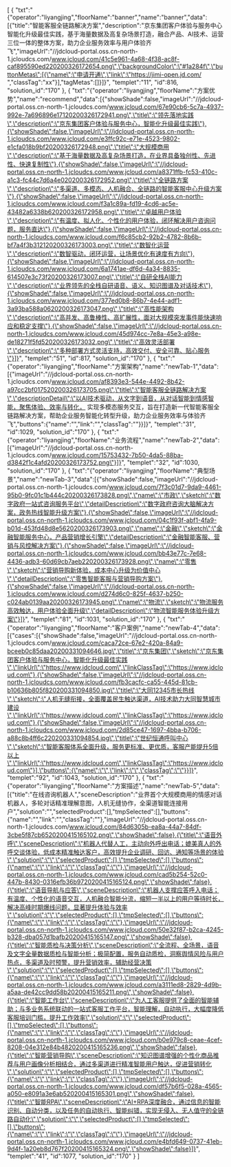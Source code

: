 [
	{
		"txt":"{\"operator\":\"liyangjing\",\"floorName\":\"banner\",\"name\":\"banner\",\"data\":[{\"title\":\"智能客服全链路解决方案\",\"description\":\"京东集团客户体验与服务中心智能化升级最佳实践，基于海量数据及高复杂场景打造，融合产品、AI技术、运营三位一体的整体方案，助力企业服务效率与用户体验齐飞\",\"imageUrl\":\"//jdcloud-portal.oss.cn-north-1.jcloudcs.com/www.jcloud.com/41c5e961-4a68-4f38-ac8f-caf895590ed220200326172654.png\",\"backgroundColor\":\"#1a284f\",\"buttonMetas\":[{\"name\":\"申请开通\",\"link\":\"https://jimi-open.jd.com/ \",\"classTag\":\"xx\"}],\"tagMetas\":[]}]}",
		"templet":"11",
		"id":816,
		"solution_id":"170"
	},
	{
		"txt":"{\"operator\":\"liyangjing\",\"floorName\":\"方案优势\",\"name\":\"recommend\",\"data\":[{\"showShade\":false,\"imageUrl\":\"//jdcloud-portal.oss.cn-north-1.jcloudcs.com/www.jcloud.com/67e90cb6-5c7a-4937-992e-7a696896e17120200326172941.png\",\"title\":\"领先落地实践\",\"description\":\"京东集团客户体验与服务中心，智能化升级最佳实践\"},{\"showShade\":false,\"imageUrl\":\"//jdcloud-portal.oss.cn-north-1.jcloudcs.com/www.jcloud.com/e3ffc92c-e71e-4523-9802-e1cfa018b9bf20200326172948.png\",\"title\":\"大规模商用\",\"description\":\"基于海量数据及高复杂场景打造，在业界具备独创性、先进性、快速复制性\"},{\"showShade\":false,\"imageUrl\":\"//jdcloud-portal.oss.cn-north-1.jcloudcs.com/www.jcloud.com/a8371ffb-fc53-410c-a1c3-fc44c7d6a4e020200326172952.png\",\"title\":\"全链路方案\",\"description\":\"多渠道、多模态、人机融合、全链路的智能客服中心升级方案\"},{\"showShade\":false,\"imageUrl\":\"//jdcloud-portal.oss.cn-north-1.jcloudcs.com/www.jcloud.com/f3a1c89a-fd19-4cd6-ac5e-43482a6338b620200326172958.png\",\"title\":\"卓越用户体验\",\"description\":\"有温度、拟人化、个性化的用户体验，闭环解决用户咨询问题，服务直达\"},{\"showShade\":false,\"imageUrl\":\"//jdcloud-portal.oss.cn-north-1.jcloudcs.com/www.jcloud.com/f6c85cb2-92b2-4782-8b6b-bf7a4f3b312120200326173003.png\",\"title\":\"数智化运营\",\"description\":\"数智驱动，闭环运营，让场景优化有速度有方向\"},{\"showShade\":false,\"imageUrl\":\"//jdcloud-portal.oss.cn-north-1.jcloudcs.com/www.jcloud.com/6a1741ae-df6d-4a34-8835-614507e3c73f20200326173007.png\",\"title\":\"自研全栈AI能力\",\"description\":\"业界领先的全栈自研语音、语义、知识图谱及对话技术\"},{\"showShade\":false,\"imageUrl\":\"//jdcloud-portal.oss.cn-north-1.jcloudcs.com/www.jcloud.com/377ed0b8-86b7-4e44-adf1-3a93ba588a0620200326173047.png\",\"title\":\"高性能架构\",\"description\":\"高并发、高鲁棒性、高扩展性，面对大规模突发事件能快速响应和稳定支撑\"},{\"showShade\":false,\"imageUrl\":\"//jdcloud-portal.oss.cn-north-1.jcloudcs.com/www.jcloud.com/45d974cc-7e8a-45e3-a98e-de18271f5fd520200326173032.png\",\"title\":\"高效灵活部署\",\"description\":\"多种部署方式灵活支持，高效交付、安全可靠、贴心服务\"}]}",
		"templet":"51",
		"id":817,
		"solution_id":"170"
	},
	{
		"txt":"{\"operator\":\"liyangjing\",\"floorName\":\"方案架构\",\"name\":\"newTab-1\",\"data\":[{\"imageUrl\":\"//jdcloud-portal.oss.cn-north-1.jcloudcs.com/www.jcloud.com/af8393e3-544e-4492-8b42-a97cc2bf017520200326173705.png\",\"title\":\"智能客服全链路解决方案\",\"descriptionDetail\":\"以AI技术驱动，从文字到语音，从对话智能到情感智能，聚焦体验、效率与转化， 实现多模态服务交互，旨在打造新一代智能客服全链路解决方案，帮助企业服务智能化转型升级，助力企业服务效率与体验齐飞\",\"buttons\":{\"name\":\"\",\"link\":\"\",\"classTag\":\"\"}}]}",
		"templet":"31",
		"id":1029,
		"solution_id":"170"
	},
	{
		"txt":"{\"operator\":\"liyangjing\",\"floorName\":\"业务流程\",\"name\":\"newTab-2\",\"data\":[{\"imageUrl\":\"//jdcloud-portal.oss.cn-north-1.jcloudcs.com/www.jcloud.com/15753432-7b50-4da5-88ba-d3842f1c4afd20200326173752.png\"}]}",
		"templet":"32",
		"id":1030,
		"solution_id":"170"
	},
	{
		"txt":"{\"operator\":\"liyangjing\",\"floorName\":\"典型场景\",\"name\":\"newTab-3\",\"data\":[{\"showShade\":false,\"imageUrl\":\"//jdcloud-portal.oss.cn-north-1.jcloudcs.com/www.jcloud.com/7f3c01d7-9da9-4461-95b0-9fc01c1b444c20200326173828.png\",\"name\":\"市政\",\"sketch\":\"数字政府一站式咨询服务平台\",\"detailDescription\":\"数字政府咨询大脑解决方案，政务热线智能升级方案\"},{\"showShade\":false,\"imageUrl\":\"//jdcloud-portal.oss.cn-north-1.jcloudcs.com/www.jcloud.com/04c1f93f-abf1-4fa9-b01d-453fd48d8e5620200326173903.png\",\"name\":\"金融\",\"sketch\":\"金融智能服务中心，产品营销增长引擎\",\"detailDescription\":\"金融智能客服、营销与风控解决方案\"},{\"showShade\":false,\"imageUrl\":\"//jdcloud-portal.oss.cn-north-1.jcloudcs.com/www.jcloud.com/bb43e77c-7e68-4436-adb3-60d69cb7aeb220200326173928.png\",\"name\":\"零售\",\"sketch\":\"营销导购新体验，成本中心升级为价值中心\",\"detailDescription\":\"零售智能客服与营销导购方案\"},{\"showShade\":false,\"imageUrl\":\"//jdcloud-portal.oss.cn-north-1.jcloudcs.com/www.jcloud.com/d274d6c0-825f-4637-b250-c024ab0139aa20200326173945.png\",\"name\":\"物流\",\"sketch\":\"物流服务高效触达，用户体验全面升级\",\"detailDescription\":\"物流智能服务体验升级方案\"}]}",
		"templet":"81",
		"id":1031,
		"solution_id":"170"
	},
	{
		"txt":"{\"operator\":\"liyangjing\",\"floorName\":\"客户案例\",\"name\":\"newTab-4\",\"data\":[{\"cases\":[{\"showShade\":false,\"imageUrl\":\"//jdcloud-portal.oss.cn-north-1.jcloudcs.com/www.jcloud.com/caca72ce-67e2-420a-84a9-bceeb0c85daa20200331094646.jpg\",\"title\":\"京东集团\",\"sketch\":\"京东集团客户体验与服务中心，智能化升级最佳实践\",\"linkUrl\":\"https://www.jdcloud.com\",\"linkClassTag\":\"https://www.jdcloud.com\"},{\"showShade\":false,\"imageUrl\":\"//jdcloud-portal.oss.cn-north-1.jcloudcs.com/www.jcloud.com/fb3cacfc-ca55-445d-81cb-b10636b805f820200331094850.jpg\",\"title\":\"大同12345市长热线\",\"sketch\":\"人机无缝衔接，全面覆盖民生触达渠道，AI技术助力大同智慧城市建设\",\"linkUrl\":\"https://www.jdcloud.com\",\"linkClassTag\":\"https://www.jdcloud.com\"},{\"showShade\":false,\"imageUrl\":\"//jdcloud-portal.oss.cn-north-1.jcloudcs.com/www.jcloud.com/2d85ce47-1697-4bba-b706-a88c8b4ff6c220200331094854.jpg\",\"title\":\"世纪恒通呼叫中心\",\"sketch\":\"智能客服体系全面升级，服务更标准、更优质，客服产能提升5倍以上\",\"linkUrl\":\"https://www.jdcloud.com\",\"linkClassTag\":\"https://www.jdcloud.com\"}],\"buttons\":{\"name\":\"\",\"link\":\"\",\"classTag\":\"\"}}]}",
		"templet":"92",
		"id":1043,
		"solution_id":"170"
	},
	{
		"txt":"{\"operator\":\"liyangjing\",\"floorName\":\"方案描述\",\"name\":\"newTab-5\",\"data\":[{\"title\":\"在线咨询机器人\",\"sceneDescription\":\"业界首个大规模商用的情感对话机器人，多轮对话精准理解意图，人机无缝协作，全渠道智能连接用户\",\"solution\":\"\",\"selectedProduct\":[],\"tmpSelected\":[],\"buttons\":{\"name\":\"\",\"link\":\"\",\"classTag\":\"\"},\"imageUrl\":\"//jdcloud-portal.oss.cn-north-1.jcloudcs.com/www.jcloud.com/84d6305b-ea8a-44a7-84df-3cbe5f87cb6520200415165102.png\",\"showShade\":false},{\"title\":\"语音外呼\",\"sceneDescription\":\"机器人代替人工，主动向外呼出电话；媲美真人的外呼交谈体验，低成本精准触达客户，高效提升企业调研、回访、通知等场景的体验\",\"solution\":\"\",\"selectedProduct\":[],\"tmpSelected\":[],\"buttons\":{\"name\":\"\",\"link\":\"\",\"classTag\":\"\"},\"imageUrl\":\"//jdcloud-portal.oss.cn-north-1.jcloudcs.com/www.jcloud.com/cad5b254-52c0-447b-8430-0316efb36b9720200415165124.png\",\"showShade\":false},{\"title\":\"语音导航与应答\",\"sceneDescription\":\"机器人支撑应答呼入电话；有温度、个性化的语音交互，人机融合智能分流，缩短一半以上的用户等待时长，解决高峰时期爆线问题，显著提升体验与效率\",\"solution\":\"\",\"selectedProduct\":[],\"tmpSelected\":[],\"buttons\":{\"name\":\"\",\"link\":\"\",\"classTag\":\"\"},\"imageUrl\":\"//jdcloud-portal.oss.cn-north-1.jcloudcs.com/www.jcloud.com/50e32f87-b2ca-4245-b328-dba057d1bafb20200415165147.png\",\"showShade\":false},{\"title\":\"智能质检与决策分析\",\"sceneDescription\":\"全流程、全场景，语音及文字全量数据质检与智能分析；极简配置，服务自动质检，洞察舆情风险与用户热点，多渠道及时预警，提升营销效率，辅助经营决策\",\"solution\":\"\",\"selectedProduct\":[],\"tmpSelected\":[],\"buttons\":{\"name\":\"\",\"link\":\"\",\"classTag\":\"\"},\"imageUrl\":\"//jdcloud-portal.oss.cn-north-1.jcloudcs.com/www.jcloud.com/a3111ed8-2829-4d9b-a5aa-de42cc9dd58b20200415165211.png\",\"showShade\":false},{\"title\":\"智能工作台\",\"sceneDescription\":\"为人工客服提供了全面的智能辅助；与多业务系统联动的一站式客服工作平台，智能理解，自动执行，大幅度降低客服培训门槛，提升工作效率\",\"solution\":\"\",\"selectedProduct\":[],\"tmpSelected\":[],\"buttons\":{\"name\":\"\",\"link\":\"\",\"classTag\":\"\"},\"imageUrl\":\"//jdcloud-portal.oss.cn-north-1.jcloudcs.com/www.jcloud.com/b0e979c8-ceae-4cef-8208-04e312e84b4820200415165236.png\",\"showShade\":false},{\"title\":\"智能营销导购\",\"sceneDescription\":\"知识图谱增强的个性化商品推荐与用户画像分析相结合，通过多渠道进行精准智能用户触达，促进营销转化\",\"solution\":\"\",\"selectedProduct\":[],\"tmpSelected\":[],\"buttons\":{\"name\":\"\",\"link\":\"\",\"classTag\":\"\"},\"imageUrl\":\"//jdcloud-portal.oss.cn-north-1.jcloudcs.com/www.jcloud.com/df57b6f5-028a-4565-a050-e8091a3e6ab520200415165301.png\",\"showShade\":false},{\"title\":\"智能RPA\",\"sceneDescription\":\"AI+RPA深度融合，通过信息的智能识别、自动分类，以及任务的自动执行、智能纠错，实现无侵入、无人值守的全链路自动化\",\"solution\":\"\",\"selectedProduct\":[],\"tmpSelected\":[],\"buttons\":{\"name\":\"\",\"link\":\"\",\"classTag\":\"\"},\"imageUrl\":\"//jdcloud-portal.oss.cn-north-1.jcloudcs.com/www.jcloud.com/e4bfd649-0737-41eb-9d4f-1a20eb8d767f20200415165324.png\",\"showShade\":false}]}",
		"templet":"41",
		"id":1077,
		"solution_id":"170"
	}
]